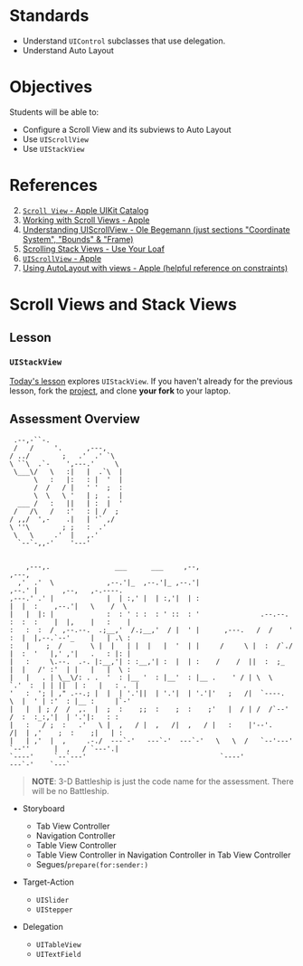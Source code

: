 # Standards

* Understand ```UIControl``` subclasses that use delegation.
* Understand Auto Layout

# Objectives

Students will be able to:

* Configure a Scroll View and its subviews to Auto Layout
* Use ```UIScrollView```
* Use ```UIStackView```

# References
2. [`Scroll View` - Apple UIKit Catalog](https://developer.apple.com/library/content/documentation/UserExperience/Conceptual/UIKitUICatalog/UIScrollView.html#//apple_ref/doc/uid/TP40012857-UIScrollView)
2. [Working with Scroll Views - Apple](https://developer.apple.com/library/content/documentation/UserExperience/Conceptual/AutolayoutPG/WorkingwithScrollViews.html#//apple_ref/doc/uid/TP40010853-CH24-SW1)
3. [Understanding UIScrollView - Ole Begemann (just sections "Coordinate System", "Bounds" & "Frame)](https://oleb.net/blog/2014/04/understanding-uiscrollview/)
3. [Scrolling Stack Views - Use Your Loaf](http://useyourloaf.com/blog/scrolling-stack-views/)
1. [`UIScrollView` - Apple](https://developer.apple.com/reference/uikit/uiscrollview)
2. [Using AutoLayout with views - Apple (helpful reference on constraints)](https://developer.apple.com/library/content/documentation/UserExperience/Conceptual/UIKitUICatalog/index.html#//apple_ref/doc/uid/TP40012857-UIView-SW5)

# Scroll Views and Stack Views

## Lesson

### ```UIStackView``` 

[Today's lesson](https://github.com/C4Q/AC3.2-Stackview_Scrollview-1) explores ```UIStackView```.
If you haven't already for the previous lesson, 
fork the [project](https://github.com/C4Q/AC3.2-Stackview_Scrollview-1), and clone **your fork** to your laptop.

## Assessment Overview

```
 .--,-``-.                  
 /   /     '.      ,---,     
/ ../        ;   .'  .' `\   
\ ``\  .`-    ',---.'     \  
 \___\/   \   :|   |  .`\  | 
      \   :   |:   : |  '  | 
      /  /   / |   ' '  ;  : 
      \  \   \ '   | ;  .  | 
  ___ /   :   ||   | :  |  ' 
 /   /\   /   :'   : | /  ;  
/ ,,/  ',-    .|   | '` ,/   
\ ''\        ; ;   :  .'     
 \   \     .'  |   ,.'       
  `--`-,,-'    '---'         
  
                                                                                                     
    ,---,.                ___      ___     ,--,                          ,---,                        
  ,'  .'  \             ,--.'|_  ,--.'|_ ,--.'|                        ,--.' |      ,--,   ,-.----.   
,---.' .' |             |  | :,' |  | :,'|  | :                        |  |  :    ,--.'|   \    /  \  
|   |  |: |             :  : ' : :  : ' ::  : '               .--.--.  :  :  :    |  |,    |   :    | 
:   :  :  /  ,--.--.  .;__,'  /.;__,'  / |  ' |      ,---.   /  /    ' :  |  |,--.`--'_    |   | .\ : 
:   |    ;  /       \ |  |   | |  |   |  '  | |     /     \ |  :  /`./ |  :  '   |,' ,'|   .   : |: | 
|   :     \.--.  .-. |:__,'| : :__,'| :  |  | :    /    /  ||  :  ;_   |  |   /' :'  | |   |   |  \ : 
|   |   . | \__\/: . .  '  : |__ '  : |__'  : |__ .    ' / | \  \    `.'  :  | | ||  | :   |   : .  | 
'   :  '; | ," .--.; |  |  | '.'||  | '.'|  | '.'|'   ;   /|  `----.   \  |  ' | :'  : |__ :     |`-' 
|   |  | ; /  /  ,.  |  ;  :    ;;  :    ;  :    ;'   |  / | /  /`--'  /  :  :_:,'|  | '.'|:   : :    
|   :   / ;  :   .'   \ |  ,   / |  ,   /|  ,   / |   :    |'--'.     /|  | ,'    ;  :    ;|   | :    
|   | ,'  |  ,     .-./  ---`-'   ---`-'  ---`-'   \   \  /   `--'---' `--''      |  ,   / `---'.|    
`----'     `--`---'                                 `----'                         ---`-'    `---`    

 ```

> **NOTE**: 3-D Battleship is just the code name for the assessment. There will be no Battleship.

* Storyboard
	* Tab View Controller
	* Navigation Controller
	* Table View Controller
	* Table View Controller in Navigation Controller in Tab View Controller
	* Segues/```prepare(for:sender:)```

* Target-Action
	* ```UISlider```
	* ```UIStepper```

* Delegation
	* ```UITableView```
	* ```UITextField```
                             